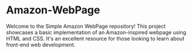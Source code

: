 # Amazon-WebPage
Welcome to the Simple Amazon WebPage repository! This project showcases a basic implementation of an Amazon-inspired webpage using HTML and CSS. It's an excellent resource for those looking to learn about front-end web development.
